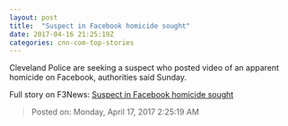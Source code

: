 ```yaml
---
layout: post
title:  "Suspect in Facebook homicide sought"
date: 2017-04-16 21:25:19Z
categories: cnn-com-top-stories
---
```


Cleveland Police are seeking a suspect who posted video of an apparent homicide on Facebook, authorities said Sunday.


Full story on F3News: [Suspect in Facebook homicide sought](http://www.f3nws.com/n/etZfeC)

> Posted on: Monday, April 17, 2017 2:25:19 AM
